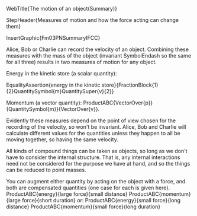 WebTitle{The motion of an object(Summary)}

StepHeader{Measures of motion and how the force acting can change them}

InsertGraphic{Fm03PNSummaryIFCC}

Alice, Bob or Charlie can record the velocity of an object. Combining these measures with the mass of the object (invariant SymbolEndash so the same for all three) results in two measures of motion for any object.

Energy in the kinetic store (a scalar quantity):

EqualityAssertion{energy in the kinetic store}{FractionBlock{1}{2}QuantitySymbol{m}QuantitySuper{v}{2}}

Momentum (a vector quantity): ProductABC{VectorOver{p}}{QuantitySymbol{m}}{VectorOver{v}}.

Evidently these measures depend on the point of view chosen for the recording of the velocity, so won't be invariant. Alice, Bob and Charlie will calculate different values for the quantities unless they happen to all be moving together, so having the same velocity.

All kinds of compound things can be taken as objects, so long as we don't have to consider the internal structure. That is, any internal interactions need not be considered for the purpose we have at hand, and so the things can be reduced to point masses.

You can augment either quantity by acting on the object with a force, and both are compensated quantities (one case for each is given here).
ProductABC{energy}{large force}{small distance}
ProductABC{momentum}{large force}{short duration}
or:
ProductABC{energy}{small force}{long distance}
ProductABC{momentum}{small force}{long duration}

